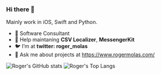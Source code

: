 ### Hi there 👋
Mainly work in iOS, Swift and Python.

- 📱 Software Consultant
- 🔭 Help maintaning **CSV Localizer**, **MessengerKit**
- 🐦 I’m at **twitter: roger_molas**
- 💬 Ask me about projects at https://www.rogermolas.com/

![Roger's GitHub stats](https://github-readme-stats.vercel.app/api?username=rogermolas&count_private=true)
![Roger's Top Langs](https://github-readme-stats.vercel.app/api/top-langs/?username=rogermolas&layout=compact)

